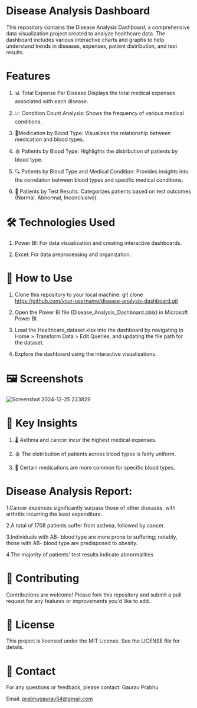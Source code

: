 # Disease Analysis Dashboard
  This repository contains the Disease Analysis Dashboard, a comprehensive data visualization project created to analyze healthcare data. The dashboard includes various interactive charts and graphs to help understand trends in diseases, expenses, patient distribution, and test results.

# Features
1) 📊 Total Expense Per Disease Displays the total medical expenses associated with each disease.

2) 📈 Condition Count Analysis: Shows the frequency of various medical conditions.

3) 💊Medication by Blood Type:  Visualizes the relationship between medication and blood types.

4) 🩸 Patients by Blood Type: Highlights the distribution of patients by blood type.

5) 🔍 Patients by Blood Type and Medical Condition:  Provides insights into the correlation between blood types and specific medical conditions.

6) 🧪 Patients by Test Results: Categorizes patients based on test outcomes (Normal, Abnormal, Inconclusive).

# 🛠️ Technologies Used
1) Power BI: For data visualization and creating interactive dashboards.

2) Excel: For data preprocessing and organization.

# 🚀 How to Use
1) Clone this repository to your local machine:
   git clone https://github.com/your-username/disease-analysis-dashboard.git
   
2) Open the Power BI file (Disease_Analysis_Dashboard.pbix) in Microsoft Power BI.

3) Load the Healthcare_dataset.xlsx into the dashboard by navigating to Home > Transform Data > Edit Queries, and updating the file path for the dataset.

4) Explore the dashboard using the interactive visualizations.

# 🖼️ Screenshots

![Screenshot 2024-12-25 223829](https://github.com/user-attachments/assets/78229244-06bc-4842-957b-1b637d338370)


# 🔑 Key Insights

1) 🌡️ Asthma and cancer incur the highest medical expenses.

2) 🩸 The distribution of patients across blood types is fairly uniform.

3) 💊 Certain medications are more common for specific blood types.

# Disease Analysis Report:

1.Cancer expenses significantly surpass those of other diseases, with arthritis incurring the least expenditure.

2.A total of 1708 patients suffer from asthma, followed by cancer.

3.Individuals with AB- blood type are more prone to suffering; notably, those with AB- blood type are predisposed to obesity.

4.The majority of patients' test results indicate abnormalities


# 🤝 Contributing
Contributions are welcome! Please fork this repository and submit a pull request for any features or improvements you'd like to add.

# 📜 License
This project is licensed under the MIT License. See the LICENSE file for details.


# 📧 Contact
For any questions or feedback, please contact:
Gaurav Prabhu

Email: prabhugaurav54@gmail.com











